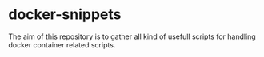 docker-snippets
===============

The aim of this repository is to gather all kind of usefull scripts for handling docker container related scripts.
